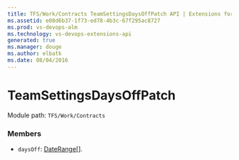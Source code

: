 ```yaml
---
title: TFS/Work/Contracts TeamSettingsDaysOffPatch API | Extensions for Visual Studio Team Services
ms.assetid: e08d6b37-1f73-ed78-4b3c-67f295ac8727
ms.prod: vs-devops-alm
ms.technology: vs-devops-extensions-api
generated: true
ms.manager: douge
ms.author: elbatk
ms.date: 08/04/2016
---
```


# TeamSettingsDaysOffPatch

Module path: `TFS/Work/Contracts`


### Members

* `daysOff`: [DateRange](../../../TFS/Work/Contracts/DateRange.md)[]. 

